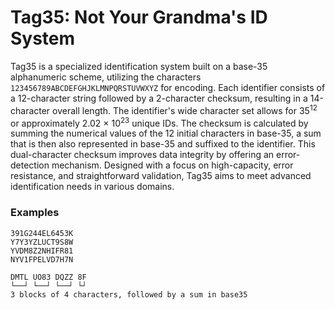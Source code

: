 # Tag35: Not Your Grandma's ID System

Tag35 is a specialized identification system built on a base-35 alphanumeric scheme, utilizing the characters <code>123456789ABCDEFGHJKLMNPQRSTUVWXYZ</code> for encoding. Each identifier consists of a 12-character string followed by a 2-character checksum, resulting in a 14-character overall length. The identifier's wide character set allows for 35<sup>12</sup> or approximately 2.02 &times; 10<sup>23</sup> unique IDs. The checksum is calculated by summing the numerical values of the 12 initial characters in base-35, a sum that is then also represented in base-35 and suffixed to the identifier. This dual-character checksum improves data integrity by offering an error-detection mechanism. Designed with a focus on high-capacity, error resistance, and straightforward validation, Tag35 aims to meet advanced identification needs in various domains.</p>

### Examples

```
391G244EL6453K
Y7Y3YZLUCT9S8W
YVDM8Z2NHIFR81
NYV1FPELVD7H7N

DMTL UO83 DQZZ 8F
└──┘ └──┘ └──┘ └┘
3 blocks of 4 characters, followed by a sum in base35
```